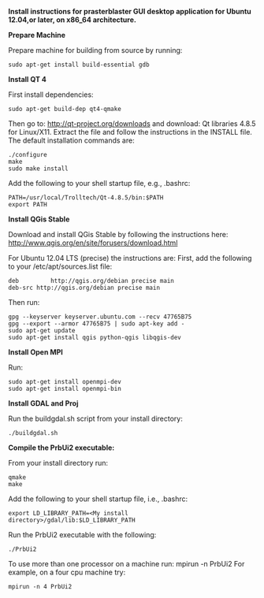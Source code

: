 ﻿**Install instructions for prasterblaster GUI desktop application for Ubuntu 12.04,or later, on x86_64 architecture.**

**Prepare Machine**

  Prepare machine for building from source by running:
```
sudo apt-get install build-essential gdb
```

**Install QT 4**
 
  First install dependencies:
```
sudo apt-get build-dep qt4-qmake
``` 
 Then go to:
http://qt-project.org/downloads
  and download:
Qt libraries 4.8.5 for Linux/X11.
  Extract the file and follow the instructions in the INSTALL file.
  The default installation commands are:
```
./configure
make
sudo make install
```
  Add the following to your shell startup file, e.g., .bashrc:
```
PATH=/usr/local/Trolltech/Qt-4.8.5/bin:$PATH
export PATH
```

**Install QGis Stable**

  Download and install QGis Stable by following the instructions here:
http://www.qgis.org/en/site/forusers/download.html

  For Ubuntu 12.04 LTS (precise) the instructions are:
  First, add the following to your /etc/apt/sources.list file:
```
deb         http://qgis.org/debian precise main
deb-src http://qgis.org/debian precise main
```
  Then run:
```
gpg --keyserver keyserver.ubuntu.com --recv 47765B75
gpg --export --armor 47765B75 | sudo apt-key add -
sudo apt-get update
sudo apt-get install qgis python-qgis libqgis-dev
```

**Install Open MPI**

  Run:
```
sudo apt-get install openmpi-dev
sudo apt-get install openmpi-bin
```

**Install GDAL and Proj**

  Run the buildgdal.sh script from your install directory:
```
./buildgdal.sh
```

**Compile the PrbUi2 executable:**

  From your install directory run:
```
qmake
make
```
  Add the following to your shell startup file, i.e., .bashrc:  
```
export LD_LIBRARY_PATH=<My install directory>/gdal/lib:$LD_LIBRARY_PATH
```
  Run the PrbUi2 executable with the following:
```
./PrbUi2
```
To use more than one processor on a machine run:
mpirun -n <number of processors to use> PrbUi2
For example, on a four cpu machine try:
```
mpirun -n 4 PrbUi2
```

